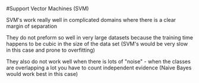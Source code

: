 #Support Vector Machines (SVM)

SVM's work really well in complicated domains where there is a clear margin of separation

They do not preform so well in very large datasets because the training time happens to be cubic in the size of the data set (SVM's would be very slow in this case and prone to overfitting)

They also do not work well when there is lots of "noise" - when the classes are overlapping a lot you have to count independent evidence (Naive Bayes would work best in this case)
